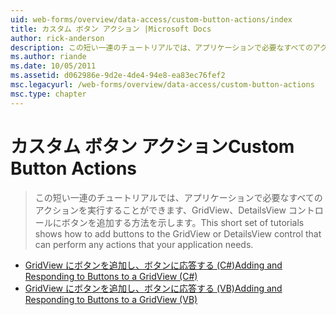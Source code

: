 ```yaml
---
uid: web-forms/overview/data-access/custom-button-actions/index
title: カスタム ボタン アクション |Microsoft Docs
author: rick-anderson
description: この短い一連のチュートリアルでは、アプリケーションで必要なすべてのアクションを実行することができます、GridView、DetailsView コントロールにボタンを追加する方法を示します。
ms.author: riande
ms.date: 10/05/2011
ms.assetid: d062986e-9d2e-4de4-94e8-ea83ec76fef2
msc.legacyurl: /web-forms/overview/data-access/custom-button-actions
msc.type: chapter
---
```

<a name="custom-button-actions"></a><span data-ttu-id="d39ae-103">カスタム ボタン アクション</span><span class="sxs-lookup"><span data-stu-id="d39ae-103">Custom Button Actions</span></span>
====================
> <span data-ttu-id="d39ae-104">この短い一連のチュートリアルでは、アプリケーションで必要なすべてのアクションを実行することができます、GridView、DetailsView コントロールにボタンを追加する方法を示します。</span><span class="sxs-lookup"><span data-stu-id="d39ae-104">This short set of tutorials shows how to add buttons to the GridView or DetailsView control that can perform any actions that your application needs.</span></span>


- [<span data-ttu-id="d39ae-105">GridView にボタンを追加し、ボタンに応答する (C#)</span><span class="sxs-lookup"><span data-stu-id="d39ae-105">Adding and Responding to Buttons to a GridView (C#)</span></span>](adding-and-responding-to-buttons-to-a-gridview-cs.md)
- [<span data-ttu-id="d39ae-106">GridView にボタンを追加し、ボタンに応答する (VB)</span><span class="sxs-lookup"><span data-stu-id="d39ae-106">Adding and Responding to Buttons to a GridView (VB)</span></span>](adding-and-responding-to-buttons-to-a-gridview-vb.md)
